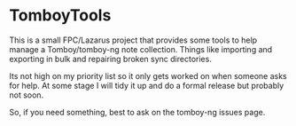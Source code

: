 TomboyTools
===========



This is a small FPC/Lazarus project that provides some tools to help manage a Tomboy/tomboy-ng note collection. Things like importing and exporting in bulk and repairing broken sync directories.



Its not high on my priority list so it only gets worked on when someone asks for help. At some stage I will tidy it up and do a formal release but probably not soon.



So, if you need something, best to ask on the tomboy-ng issues page.


